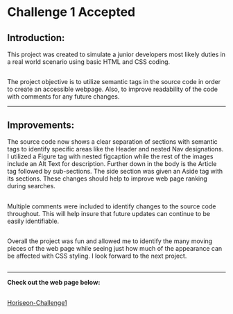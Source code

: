 # Challenge 1 Accepted

## Introduction:
This project was created to simulate a junior developers most likely duties in a real world scenario using basic HTML and CSS coding. 
##
The project objective is to utilize semantic tags in the source code in order to create an accessible webpage. Also, to improve readability of the code with comments for any future changes. 

---
## Improvements:
The source code now shows a clear separation of sections with semantic tags to identify specific areas like the Header and nested Nav designations. I utilized a Figure tag with nested figcaption while the rest of the images include an Alt Text for description. Further down in the body is the Article tag followed by sub-sections. The side section was given an Aside tag with its sections. These changes should help to improve web page ranking during searches.
##
Multiple comments were included to identify changes to the source code throughout. This will help insure that future updates can continue to be easily identifiable.
## 
Overall the project was fun and allowed me to identify the many moving pieces of the web page while seeing just how much of the appearance can be affected with CSS styling. I look forward to the next project. 
##
--- 
**Check out the web page below:**
##
[Horiseon-Challenge1](https://think-again-coder.github.io/Challenge1Accepted/) 
## 
##
## 
 